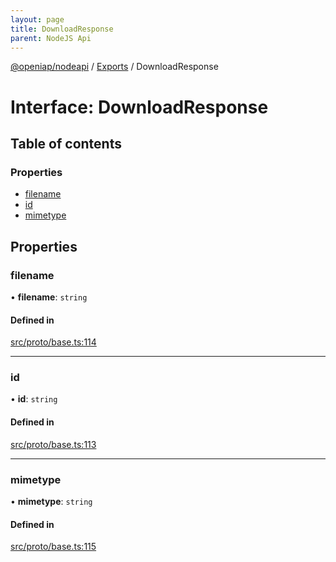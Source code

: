 ```yaml
---
layout: page
title: DownloadResponse
parent: NodeJS Api
---
```

[@openiap/nodeapi](../README) / [Exports](../modules) / DownloadResponse

# Interface: DownloadResponse

## Table of contents

### Properties

- [filename](DownloadResponse#filename)
- [id](DownloadResponse#id)
- [mimetype](DownloadResponse#mimetype)

## Properties

### filename

• **filename**: `string`

#### Defined in

[src/proto/base.ts:114](https://github.com/openiap/nodeapi/blob/a6b5438/src/proto/base.ts#L114)

___

### id

• **id**: `string`

#### Defined in

[src/proto/base.ts:113](https://github.com/openiap/nodeapi/blob/a6b5438/src/proto/base.ts#L113)

___

### mimetype

• **mimetype**: `string`

#### Defined in

[src/proto/base.ts:115](https://github.com/openiap/nodeapi/blob/a6b5438/src/proto/base.ts#L115)
